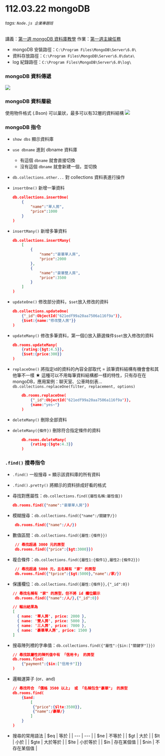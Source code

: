 # 112.03.22 mongoDB
###### tags: `Node.js 企業專題班`
講義：[第一週 mongoDB 資料庫教學](https://hackmd.io/S2GgzEBmQ5Gm2ziKnWpRog?view)
作業：[第一週主線任務](https://hackmd.io/@hexschool/HJOX15NZ9)

* mongoDB 安裝路徑：`C:\Program Files\MongoDB\Server\6.0\`
* 資料存放路徑：`C:\Program Files\MongoDB\Server\6.0\data\`
* log 紀錄路徑：`C:\Program Files\MongoDB\Server\6.0\log\`

### mongoDB 資料傳遞
![](https://i.imgur.com/vfjg7yT.png)


### mongoDB 資料層級
使用物件格式 (.Bson)
可以巢狀，最多可以有32層的資料結構
![](https://i.imgur.com/Yzwf5YM.png)

### mongoDB 指令
* `show dbs` 顯示資料庫

* `use dbname` 進到 dbname 資料庫 
    * 有這個 `dbname` 就會直接切換
    * 沒有這個 `dbname` 就會新建一個，並切換

* `db.collections.other...` 對 collections 資料表進行操作

* `insertOne()` 新增一筆資料
    ```json
    db.collections.insertOne(
        {
            "name":"單人房",
            "price":1000
        }
    )
    ```

* `insertMany()` 新增多筆資料
    ```json
    db.collections.insertMany(
        [
            {
                "name":"豪華單人房",
                "price":2000
            },
            {
                "name":"豪華雙人房",
                "price":3500
            }   
        ]
    )
    ```

* `updateOne()` 修改部分資料，`$set`放入修改的資料
    ```json
    db.collections.updateOne(
        {"_id":ObjectId("621edf99a20aa7506a116f9a")},
        {$set:{name:"修改雙人房"}}
    )
    ```

* `updateMany()` 修改多筆資料，第一個{}放入篩選條件`$set`放入修改的資料
    ```json
    db.rooms.updateMany(
        {rating:{$gt:4.5}},
        {$set:{price:300}}
    )
    ```

* `replaceOne()` 將指定id的資料的內容全部取代 = 該筆資料結構有機會會和其他筆不一樣
    ★ 這種可以不用每筆資料結構都一樣的特性，只有存在在 mongoDB，應用案例：聊天室、公車時刻表...
    `db.collections.replaceOne(filter, replacement, options)`
    ```json
        db.rooms.replaceOne(
            {"_id":ObjectId("621edf99a20aa7506a116f9a")},
            {name:"yes~"}
        )
    ```

* `deleteMany()` 刪除全部資料
* `deleteMany({條件})` 刪除符合指定條件的資料
    ```json
        db.rooms.deleteMany(
            {rating:{$gte:4.3}}
        )
    ```

### `.find()` 搜尋指令
* `.find()` 一般搜尋 = 顯示該資料庫的所有資料
* `.find().pretty()` 將顯示的資料排成好看的格式

* 尋找對應屬性：`db.collections.find({屬性名稱:屬性值})`
    ```json
    db.rooms.find({"name":"豪華單人房"})
    ```
* 模糊搜尋：`db.collections.find({"name":/關鍵字/})`
   ```json
    db.rooms.find({"name":/人/})
    ```
* 數值區間：`db.collections.find({屬性:{條件}})`
   ```json
    // 尋找超過 3000 元的房型
    db.rooms.find({"price":{$gt:3000}})
    ```
* 複合條件：`db.collections.find({屬性1:{條件1},屬性2:{條件2}})`
   ```json
    // 尋找超過 5000 元，且名稱有 "家" 的房型
    db.rooms.find({"tprice":{$gt:5000},"name":/家/})
    ```
* 保護欄位：`db.collections.find({屬性:{條件}},{"_id":0})`
    ```json
    // 尋找名稱有 "家" 的房型，但不將 id 欄位顯示
     db.rooms.find({"name":/人/},{"_id":0})

    // 輸出結果為
    [
      { name: '單人房', price: 2000 },
      { name: '雙人房', price: 5000 },
      { name: '三人房', price: 7000 },
      { name: '豪華單人房', price: 1500 }
    ]
    ```
* 搜尋陣列裡的字串值：`db.collections.find({"屬性":{$in:["關鍵字"]}})`
    ```json
    // 尋找該屬性的陣列值中有 「信用卡」 的房型
    db.rooms.find(
        {"payment":{$in:["信用卡"]}}
    )

    ```
* 邏輯運算子 (or、and)
    ```json
    // 尋找符合 「價格 3500 以上」 或 「名稱包含"豪華"」 的房型
    db.rooms.find(
        {$and:
            [
             {"price":{$lte:3500}},
             {"name":/豪華/}
            ]
        }
    )

    ```

* 搜尋的常用語法
    | $eq | 等於 |
    | --- | --- |
    | $ne | 不等於 |
    | $gt | 大於 |
    | $lt | 小於 |
    | $gte | 大於等於 |
    | $lte | 小於等於 |
    | $in | 存在某個值 |
    | $nin | 不存在某個值 |